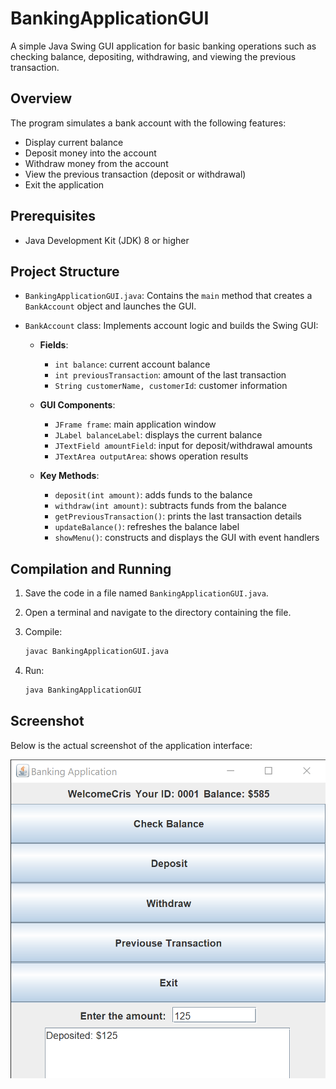 # BankingApplicationGUI

A simple Java Swing GUI application for basic banking operations such as checking balance, depositing, withdrawing, and viewing the previous transaction.

## Overview

The program simulates a bank account with the following features:

* Display current balance
* Deposit money into the account
* Withdraw money from the account
* View the previous transaction (deposit or withdrawal)
* Exit the application

## Prerequisites

* Java Development Kit (JDK) 8 or higher

## Project Structure

* `BankingApplicationGUI.java`: Contains the `main` method that creates a `BankAccount` object and launches the GUI.
* `BankAccount` class: Implements account logic and builds the Swing GUI:

  * **Fields**:

    * `int balance`: current account balance
    * `int previousTransaction`: amount of the last transaction
    * `String customerName, customerId`: customer information
  * **GUI Components**:

    * `JFrame frame`: main application window
    * `JLabel balanceLabel`: displays the current balance
    * `JTextField amountField`: input for deposit/withdrawal amounts
    * `JTextArea outputArea`: shows operation results
  * **Key Methods**:

    * `deposit(int amount)`: adds funds to the balance
    * `withdraw(int amount)`: subtracts funds from the balance
    * `getPreviousTransaction()`: prints the last transaction details
    * `updateBalance()`: refreshes the balance label
    * `showMenu()`: constructs and displays the GUI with event handlers

## Compilation and Running

1. Save the code in a file named `BankingApplicationGUI.java`.

2. Open a terminal and navigate to the directory containing the file.

3. Compile:

   ```bash
   javac BankingApplicationGUI.java
   ```

4. Run:

   ```bash
   java BankingApplicationGUI
   ```

## Screenshot

Below is the actual screenshot of the application interface:

<img src="image.png" alt="Banking Application GUI Screenshot" style="max-width:100%; height:auto;" />

